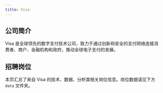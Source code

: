 ```yaml
---
title: Visa
---
```


## 公司简介  
Visa 是全球领先的数字支付技术公司，致力于通过创新和安全的支付网络连接消费者、商户、金融机构和政府，推动全球电子支付的发展。

## 招聘岗位  
本页汇总了来自 Visa 的技术、数据、分析类相关岗位信息。岗位数据请见下方 `data` 文件夹。
